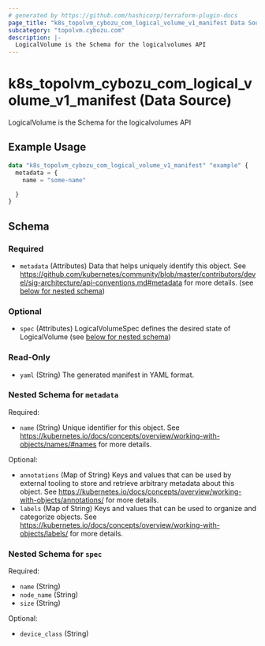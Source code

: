 ```yaml
---
# generated by https://github.com/hashicorp/terraform-plugin-docs
page_title: "k8s_topolvm_cybozu_com_logical_volume_v1_manifest Data Source - terraform-provider-k8s"
subcategory: "topolvm.cybozu.com"
description: |-
  LogicalVolume is the Schema for the logicalvolumes API
---
```


# k8s_topolvm_cybozu_com_logical_volume_v1_manifest (Data Source)

LogicalVolume is the Schema for the logicalvolumes API

## Example Usage

```terraform
data "k8s_topolvm_cybozu_com_logical_volume_v1_manifest" "example" {
  metadata = {
    name = "some-name"

  }
}
```

<!-- schema generated by tfplugindocs -->
## Schema

### Required

- `metadata` (Attributes) Data that helps uniquely identify this object. See https://github.com/kubernetes/community/blob/master/contributors/devel/sig-architecture/api-conventions.md#metadata for more details. (see [below for nested schema](#nestedatt--metadata))

### Optional

- `spec` (Attributes) LogicalVolumeSpec defines the desired state of LogicalVolume (see [below for nested schema](#nestedatt--spec))

### Read-Only

- `yaml` (String) The generated manifest in YAML format.

<a id="nestedatt--metadata"></a>
### Nested Schema for `metadata`

Required:

- `name` (String) Unique identifier for this object. See https://kubernetes.io/docs/concepts/overview/working-with-objects/names/#names for more details.

Optional:

- `annotations` (Map of String) Keys and values that can be used by external tooling to store and retrieve arbitrary metadata about this object. See https://kubernetes.io/docs/concepts/overview/working-with-objects/annotations/ for more details.
- `labels` (Map of String) Keys and values that can be used to organize and categorize objects. See https://kubernetes.io/docs/concepts/overview/working-with-objects/labels/ for more details.


<a id="nestedatt--spec"></a>
### Nested Schema for `spec`

Required:

- `name` (String)
- `node_name` (String)
- `size` (String)

Optional:

- `device_class` (String)
